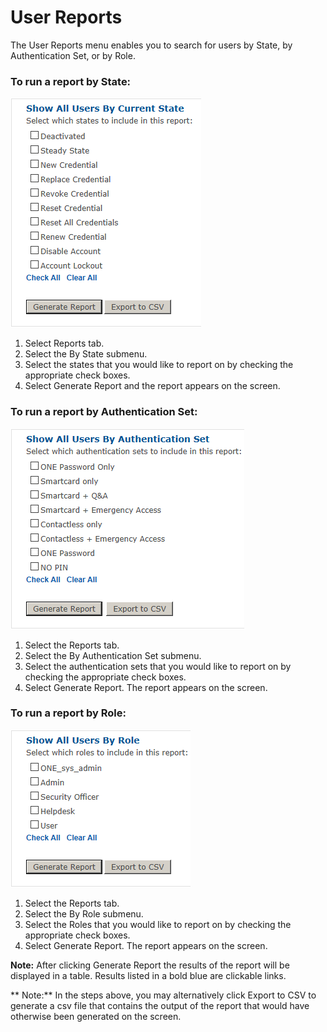 # User Reports

The User Reports menu enables you to search for users by State, by Authentication Set, or by Role.

### To run a report by State:

![Reports By State](images/reportByState.png)

1.	Select Reports tab.
2.	Select the By State submenu.
3.	Select the states that you would like to report on by checking the appropriate check boxes. 
4.	Select Generate Report and the report appears on the screen.






### To run a report by Authentication Set:

![Reports by set](images/reportBySet.png)

1.	Select the Reports tab.
2.	Select the By Authentication Set submenu.
3.	Select the authentication sets that you would like to report on by checking the appropriate check boxes.
4.	Select Generate Report. The report appears on the screen.






### To run a report by Role:
![Report by role](images/reportByRole.png)
1.	Select the Reports tab.
2.	Select the By Role submenu.
3.	Select the Roles that you would like to report on by checking the appropriate check boxes.
4.	Select Generate Report. The report appears on the screen.







**Note:**	After clicking Generate Report the results of the report will be displayed in a table.  Results listed in a bold blue are clickable links.

** Note:** In the steps above, you may alternatively click Export to CSV to generate a csv file that contains the output of the report that would have otherwise been generated on the screen.

